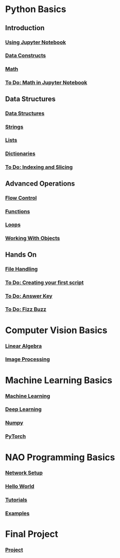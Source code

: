 # Python Basics

## Introduction
### [Using Jupyter Notebook](./python/Using%20Jupyter%20Notebook.ipynb)
### [Data Constructs](./python/Data%20Constructs.ipynb)
### [Math](./python/Math.ipynb)
### [To Do: Math in Jupyter Notebook](./python/Math%20in%20Jupyter%20Notebook.ipynb)

## Data Structures
### [Data Structures](./python/Data%20Structures.ipynb)
### [Strings](./python/Strings.ipynb)
### [Lists](./python/Lists.ipynb)
### [Dictionaries](./python/Dictionaries.ipynb)
### [To Do: Indexing and Slicing](./python/Indexing%20and%20Slicing.ipynb)

## Advanced Operations
### [Flow Control](./python/Flow%20Control.ipynb)
### [Functions](./python/Functions.ipynb)
### [Loops](./python/Loops.ipynb)
### [Working With Objects](./python/Working%20With%20Objects.ipynb)

## Hands On
### [File Handling](./python/File%20Handling.ipynb)
### [To Do: Creating your first script](./python/Creating%20your%20first%20script.ipynb)
### [To Do: Answer Key](./python/Answer%20Key.ipynb)
### [To Do: Fizz Buzz](./python/Fizz%20Buzz.ipynb)


# Computer Vision Basics

### [Linear Algebra](./computer%20vision/Linear%20Algebra.ipynb)
### [Image Processing](./computer%20vision/Image%20Processing.ipynb)


# Machine Learning Basics

### [Machine Learning](http://hangtwenty.github.io/dive-into-machine-learning/)
### [Deep Learning](https://colab.research.google.com/github/lexfridman/mit-deep-learning/blob/master/tutorial_deep_learning_basics/deep_learning_basics.ipynb)
### [Numpy](./machine%20learning/Numpy.ipynb)
### [PyTorch](./machine%20learning/PyTorch.ipynb)


# NAO Programming Basics

### [Network Setup](http://doc.aldebaran.com/2-1/nao/nao-connecting.html)
### [Hello World](http://www.bx.psu.edu/~thanh/naoqi/getting_started/helloworld_python.html)
### [Tutorials](http://www.bx.psu.edu/~thanh/naoqi/dev/python/tutorials.html)
### [Examples](http://www.bx.psu.edu/~thanh/naoqi/dev/python/examples.html)


# Final Project

### [Project](./final%20project/Project.ipynb)
